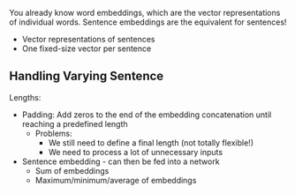You already know word embeddings, which are the vector representations of individual words.
Sentence embeddings are the equivalent for sentences!
- Vector representations of sentences
- One fixed-size vector per sentence

## Handling Varying Sentence

Lengths:
- Padding: Add zeros to the end of the embedding concatenation until reaching a predefined length
	- Problems: 
		- We still need to define a final length (not totally flexible!)
		- We need to process a lot of unnecessary inputs
- Sentence embedding - can then be fed into a network
	- Sum of embeddings
	- Maximum/minimum/average of embeddings
